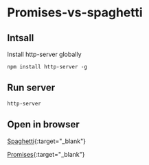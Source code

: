 # Promises-vs-spaghetti

## Intsall
Install http-server globally

`npm install http-server -g`

## Run server

`http-server`

## Open in browser

[Spaghetti](http://127.0.0.1:8080/index-spaghetti.html){:target="_blank"}

[Promises](http://127.0.0.1:8080/index.html){:target="_blank"}
